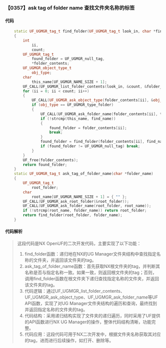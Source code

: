 ### 【0357】ask tag of folder name 查找文件夹名称的标签

#### 代码

```cpp
    static UF_UGMGR_tag_t find_folder(UF_UGMGR_tag_t look_in, char *find_name)  
    {  
        int  
            ii,  
            count;  
        UF_UGMGR_tag_t  
            found_folder = UF_UGMGR_null_tag,  
            *folder_contents;  
        UF_UGMGR_object_type_t  
            obj_type;  
        char  
            this_name[UF_UGMGR_NAME_SIZE + 1];  
        UF_CALL(UF_UGMGR_list_folder_contents(look_in, &count, &folder_contents));  
        for (ii = 0; ii < count; ii++)  
        {  
            UF_CALL(UF_UGMGR_ask_object_type(folder_contents[ii], &obj_type));  
            if (obj_type == UF_UGMGR_type_folder)  
            {  
                UF_CALL(UF_UGMGR_ask_folder_name(folder_contents[ii], this_name));  
                if (!strcmp(this_name, find_name))  
                {  
                    found_folder = folder_contents[ii];  
                    break;  
                }  
                found_folder = find_folder(folder_contents[ii], find_name);  
                if (found_folder != UF_UGMGR_null_tag) break;  
            }  
        }  
        UF_free(folder_contents);  
        return found_folder;  
    }  
    static UF_UGMGR_tag_t ask_tag_of_folder_name(char *folder_name)  
    {  
        UF_UGMGR_tag_t  
            root_folder;  
        char  
            root_name[UF_UGMGR_NAME_SIZE + 1] = { "" };  
        UF_CALL(UF_UGMGR_ask_root_folder(&root_folder));  
        UF_CALL(UF_UGMGR_ask_folder_name(root_folder, root_name));  
        if (!strcmp(root_name, folder_name)) return root_folder;  
        return find_folder(root_folder, folder_name);  
    }

```

#### 代码解析

> 这段代码是NX OpenUF的二次开发代码，主要实现了以下功能：
>
> 1. find_folder函数：递归地在NX的UG Manager文件夹结构中查找指定名称的文件夹，并返回该文件夹的tag。
> 2. ask_tag_of_folder_name函数：首先获取NX根文件夹的tag，并判断其名称是否与指定名称一致。如果一致，则返回根文件夹的tag；否则，调用find_folder函数在根文件夹下递归查找指定名称的文件夹，并返回该文件夹的tag。
> 3. 代码逻辑：通过UF_UGMGR_list_folder_contents、UF_UGMGR_ask_object_type、UF_UGMGR_ask_folder_name等UF API函数，实现了对UG Manager文件夹结构的遍历和查询，最终找到并返回指定名称的文件夹的tag。
> 4. 代码结构：采用递归结构实现了文件夹的递归遍历，同时采用了UF提供的API函数进行NX UG Manager的操作，整体代码结构清晰，功能完整。
> 5. 代码应用：这段代码可用于NX二次开发中，根据文件夹名称获取其对应的tag，进而进行后续操作，如打开、删除等。
>
